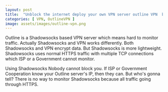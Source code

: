 ```yaml
---
layout: post
title:  "Unblock the internet deploy your own VPN server outline VPN  by Jigsaw"
categories: [ VPN, OutlineVPN ]
image: assets/images/outline-vpn.png
---
```

Outline is a Shadowsocks  based VPN server which means hard to monitor traffic. Actually Shadowsocks and VPN works differently. Both Shadowsocks  and VPN encrypt data. But Shadowsocks is more lightweight. Shadowsocks uses normal HTTPS traffic with multiple TCP connections which ISP or a Government cannot monitor.

Using Shadowsocks Nobody cannot block you. If ISP or Government Cooperation know your Outline server's IP, then they can. But who's gonna tell? There is no way to monitor Shadowsocks because all traffic going through HTTPS.
